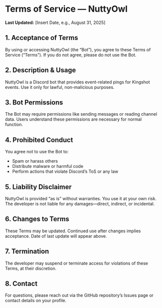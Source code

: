 # Terms of Service — NuttyOwl

**Last Updated:** [Insert Date, e.g., August 31, 2025]

## 1. Acceptance of Terms  
By using or accessing NuttyOwl (the “Bot”), you agree to these Terms of Service (“Terms”). If you do not agree, please do not use the Bot.

## 2. Description & Usage  
NuttyOwl is a Discord bot that provides event-related pings for Kingshot events. Use it only for lawful, non-malicious purposes.

## 3. Bot Permissions  
The Bot may require permissions like sending messages or reading channel data. Users understand these permissions are necessary for normal function.

## 4. Prohibited Conduct  
You agree not to use the Bot to:
- Spam or harass others  
- Distribute malware or harmful code  
- Perform actions that violate Discord’s ToS or any law

## 5. Liability Disclaimer  
NuttyOwl is provided “as is” without warranties. You use it at your own risk. The developer is not liable for any damages—direct, indirect, or incidental.

## 6. Changes to Terms  
These Terms may be updated. Continued use after changes implies acceptance. Date of last update will appear above.

## 7. Termination  
The developer may suspend or terminate access for violations of these Terms, at their discretion.

## 8. Contact  
For questions, please reach out via the GitHub repository’s Issues page or contact details on your profile.
